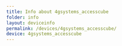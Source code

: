 ```yaml
---
title: Info about 4gsystems_accesscube
folder: info
layout: deviceinfo
permalink: /devices/4gsystems_accesscube/
device: 4gsystems_accesscube
---
```

